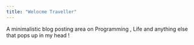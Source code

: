 ```yaml
---
title: "Welocme Traveller"
---
```


A minimalistic blog posting area on Programming , Life and anything else that pops up in my head !
